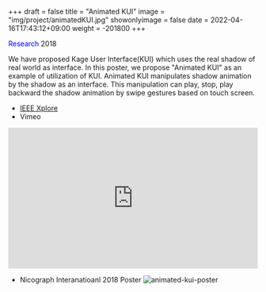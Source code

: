 +++
draft = false
title = "Animated KUI"
image = "img/project/animatedKUI.jpg"
showonlyimage = false
date = 2022-04-16T17:43:12+09:00
weight = -201800
+++

<span style="color: blue; ">Research</span> 2018
<!--more-->
We have proposed Kage User Interface(KUI) which uses the real shadow of real world as interface. In this poster, we propose "Animated KUI" as an example of utilization of KUI. Animated KUI manipulates shadow animation by the shadow as an interface. This manipulation can play, stop, play backward the shadow animation by swipe gestures based on touch screen.


- <a href="https://ieeexplore.ieee.org/document/8444807" target="_blank">IEEE Xplore</a>
- Vimeo
<div style="padding:56.25% 0 0 0;position:relative;"><iframe src="https://player.vimeo.com/video/400311402?h=f3ac043ebc&amp;badge=0&amp;autopause=0&amp;player_id=0&amp;app_id=58479" frameborder="0" allow="autoplay; fullscreen; picture-in-picture" allowfullscreen style="position:absolute;top:0;left:0;width:100%;height:100%;" title="Animated KUI"></iframe></div><script src="https://player.vimeo.com/api/player.js"></script>
<p></p>  

 - Nicograph Interanatioanl 2018 Poster
 ![animated-kui-poster](../../img/project/animated-kui-poster.png)